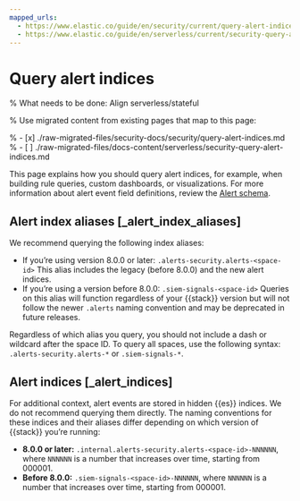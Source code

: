 ```yaml
---
mapped_urls:
  - https://www.elastic.co/guide/en/security/current/query-alert-indices.html
  - https://www.elastic.co/guide/en/serverless/current/security-query-alert-indices.html
---
```


# Query alert indices

% What needs to be done: Align serverless/stateful

% Use migrated content from existing pages that map to this page:

% - [x] ./raw-migrated-files/security-docs/security/query-alert-indices.md
% - [ ] ./raw-migrated-files/docs-content/serverless/security-query-alert-indices.md

This page explains how you should query alert indices, for example, when building rule queries, custom dashboards, or visualizations. For more information about alert event field definitions, review the [Alert schema](docs-content://docs/reference/security/fields-and-object-schemas/alert-schema.md).


## Alert index aliases [_alert_index_aliases] 

We recommend querying the following index aliases:

* If you’re using version 8.0.0 or later: `.alerts-security.alerts-<space-id>` This alias includes the legacy (before 8.0.0) and the new alert indices.
* If you’re using a version before 8.0.0: `.siem-signals-<space-id>` Queries on this alias will function regardless of your {{stack}} version but will not follow the newer `.alerts` naming convention and may be deprecated in future releases.

Regardless of which alias you query, you should not include a dash or wildcard after the space ID. To query all spaces, use the following syntax: `.alerts-security.alerts-*` or `.siem-signals-*`.


## Alert indices [_alert_indices] 

For additional context, alert events are stored in hidden {{es}} indices. We do not recommend querying them directly. The naming conventions for these indices and their aliases differ depending on which version of {{stack}} you’re running:

* **8.0.0 or later:** `.internal.alerts-security.alerts-<space-id>-NNNNNN`, where `NNNNNN` is a number that increases over time, starting from 000001.
* **Before 8.0.0:** `.siem-signals-<space-id>-NNNNNN`, where `NNNNNN` is a number that increases over time, starting from 000001.

